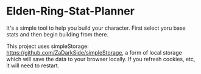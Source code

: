 # Elden-Ring-Stat-Planner

It's a simple tool to help you build your character. First select yoru base stats and then begin building from there.

This project uses simpleStorage: https://github.com/ZaDarkSide/simpleStorage, a form of local storage which will save the data to your browser locally. If you refresh cookies, etc, it will need to restart.